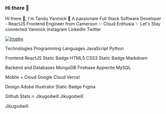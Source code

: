 ### Hi there 👋

<!--
**G-GraceCode/G-GraceCode** is a ✨ _special_ ✨ repository because its `README.md` (this file) appears on your GitHub profile.

Here are some ideas to get you started:

- 🔭 I’m currently working on ...
- 🌱 I’m currently learning ...
- 👯 I’m looking to collaborate on ...
- 🤔 I’m looking for help with ...
- 💬 Ask me about ...
- 📫 How to reach me: ...
- 😄 Pronouns: ...
- ⚡ Fun fact: ...
-->

Hi there 👋, I'm Tandu Yanmick 🙂
A passionate Full Stack Software Developer - ReactJS Frontend Engineer from Cameroon ✨ Cloud Enthusia ✨
Let's Stay connected Yanmick
Instagram LinkedIn Twitter

[![trophy](https://github-profile-trophy.vercel.app/?username=ryo-ma&theme=onedark)](https://github.com/ryo-ma/github-profile-trophy)

Technologies
Programming Languages
JavaScript Python 

Frontend
ReactJS Static Badge HTML5 CSS3 Static Badge Markdown

Backend and Databases
MongoDB Firebase Appwrite MySQL 

Mobile + Cloud
Google Cloud Vercel

Design
Adobe Illustrator Static Badge Figma

Github Stats 🔥
Jikugodwill Jikugodwill

Jikugodwill
